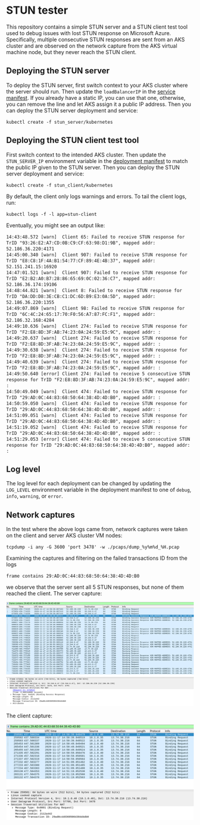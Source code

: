 # STUN tester

This repository contains a simple STUN server and a STUN client test tool used
to debug issues with lost STUN response on Microsoft Azure. Specifically,
multiple consecutive STUN responses are sent from an AKS cluster and are
observed on the network capture from the AKS virtual machine node, but they
never reach the STUN client.

## Deploying the STUN server

To deploy the STUN server, first switch context to your AKS cluster where the
server should run. Then update the `loadBalancerIP` in the [service
manifest](stun_server/kubernetes/stun-server-svc.yaml). If you already have a
static IP, you can use that one, otherwise, you can remove the line and let AKS
assign it a public IP address. Then you can deploy the STUN server deployment
and service:

    kubectl create -f stun_server/kubernetes

## Deploying the STUN client test tool

First switch context to the intended AKS cluster. Then update the
`STUN_SERVER_IP` environment variable in the [deployment
manifest](stun_client/kubernetes/stun-client-deployment.yaml) to match the
public IP given to the STUN server. Then you can deploy the STUN server
deployment and service:

    kubectl create -f stun_client/kubernetes

By default, the client only logs warnings and errors. To tail the client logs, run:

    kubectl logs -f -l app=stun-client

Eventually, you might see an output like:

    14:43:48.572 [warn]  Client 65: Failed to receive STUN response for TrID "93:26:E2:A7:CD:0B:C9:CF:63:98:D1:9B", mapped addr: 52.186.36.220:4171
    14:45:00.340 [warn]  Client 907: Failed to receive STUN response for TrID "E8:C8:1F:4A:B1:54:77:CF:89:4E:4B:37", mapped addr: 52.151.241.15:16920
    14:47:01.521 [warn]  Client 907: Failed to receive STUN response for TrID "E2:B2:A0:B7:28:86:65:69:0C:02:36:C7", mapped addr: 52.186.36.174:19106
    14:48:44.821 [warn]  Client 8: Failed to receive STUN response for TrID "DA:DD:D8:3E:CB:C1:DC:6D:B9:E3:0A:5D", mapped addr: 52.186.36.220:1355
    14:49:07.869 [warn]  Client 98: Failed to receive STUN response for TrID "6C:4C:24:65:17:70:F0:56:A7:87:FC:F1", mapped addr: 52.186.32.168:4284
    14:49:10.636 [warn]  Client 274: Failed to receive STUN response for TrID "F2:E8:8D:3F:AB:74:23:0A:24:59:E5:9C", mapped addr: :
    14:49:20.637 [warn]  Client 274: Failed to receive STUN response for TrID "F2:E8:8D:3F:AB:74:23:0A:24:59:E5:9C", mapped addr: :
    14:49:30.638 [warn]  Client 274: Failed to receive STUN response for TrID "F2:E8:8D:3F:AB:74:23:0A:24:59:E5:9C", mapped addr: :
    14:49:40.639 [warn]  Client 274: Failed to receive STUN response for TrID "F2:E8:8D:3F:AB:74:23:0A:24:59:E5:9C", mapped addr: :
    14:49:50.640 [error] Client 274: Failed to receive 5 consecutive STUN response for TrID "F2:E8:8D:3F:AB:74:23:0A:24:59:E5:9C", mapped addr: :
    14:50:49.049 [warn]  Client 474: Failed to receive STUN response for TrID "29:AD:0C:44:83:68:50:64:38:4D:4D:B0", mapped addr: :
    14:50:59.050 [warn]  Client 474: Failed to receive STUN response for TrID "29:AD:0C:44:83:68:50:64:38:4D:4D:B0", mapped addr: :
    14:51:09.051 [warn]  Client 474: Failed to receive STUN response for TrID "29:AD:0C:44:83:68:50:64:38:4D:4D:B0", mapped addr: :
    14:51:19.052 [warn]  Client 474: Failed to receive STUN response for TrID "29:AD:0C:44:83:68:50:64:38:4D:4D:B0", mapped addr: :
    14:51:29.053 [error] Client 474: Failed to receive 5 consecutive STUN response for TrID "29:AD:0C:44:83:68:50:64:38:4D:4D:B0", mapped addr: :

## Log level

The log level for each deployment can be changed by updating the `LOG_LEVEL`
environment variable in the deployment manifest to one of `debug`, `info`,
`warning`, or `error`.

## Network captures

In the test where the above logs came from, network captures were taken on the
client and server AKS cluster VM nodes:

    tcpdump -i any -G 3600 'port 3478' -w ./pcaps/dump_%y%m%d_%H.pcap

Examining the captures and filtering on the failed transactions ID from the logs

    frame contains 29:AD:0C:44:83:68:50:64:38:4D:4D:B0

we observe that the server sent all 5 STUN responses, but none of them reached
the client. The server capture:

![Server network capture](server_capture.png)

The client capture:

![Client network capture](client_capture.png)
